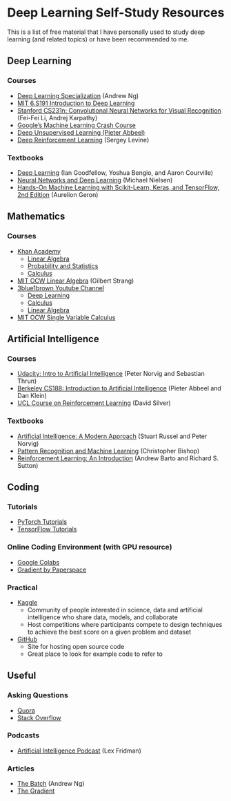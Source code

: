 # Deep Learning Self-Study Resources

This is a list of free material that I have personally used to study deep learning (and related topics) or have been recommended to me.

## Deep Learning

### Courses
* [Deep Learning Specialization](https://www.deeplearning.ai/deep-learning-specialization/) (Andrew Ng)
* [MIT 6.S191 Introduction to Deep Learning](https://www.deeplearning.ai/deep-learning-specialization/)
* [Stanford CS231n: Convolutional Neural Networks for Visual Recognition](http://cs231n.stanford.edu/index.html) (Fei-Fei Li, Andrej Karpathy)
* [Google’s Machine Learning Crash Course](https://developers.google.com/machine-learning/crash-course)
* [Deep Unsupervised Learning (Pieter Abbeel)](https://sites.google.com/view/berkeley-cs294-158-sp19/home)
* [Deep Reinforcement Learning](http://rail.eecs.berkeley.edu/deeprlcourse/) (Sergey Levine)

### Textbooks
* [Deep Learning](https://www.deeplearningbook.org/) (Ian Goodfellow, Yoshua Bengio, and Aaron Courville)
* [Neural Networks and Deep Learning](http://neuralnetworksanddeeplearning.com/) (Michael Nielsen)
* [Hands-On Machine Learning with Scikit-Learn, Keras, and TensorFlow, 2nd Edition](https://www.oreilly.com/library/view/hands-on-machine-learning/9781492032632/) (Aurelion Geron)

## Mathematics

### Courses
* [Khan Academy](https://www.khanacademy.org/math/calculus-1)
    * [Linear Algebra](https://www.khanacademy.org/math/linear-algebra)
    * [Probability and Statistics](https://www.khanacademy.org/math/statistics-probability)
    * [Calculus](https://www.khanacademy.org/math/calculus-1)
* [MIT OCW Linear Algebra](https://ocw.mit.edu/courses/mathematics/18-06-linear-algebra-spring-2010/) (Gilbert Strang)
* [3blue1brown Youtube Channel](https://www.youtube.com/channel/UCYO_jab_esuFRV4b17AJtAw)
    * [Deep Learning](https://www.youtube.com/playlist?list=PLZHQObOWTQDNU6R1_67000Dx_ZCJB-3pi)
    * [Calculus](https://www.youtube.com/playlist?list=PLZHQObOWTQDMsr9K-rj53DwVRMYO3t5Yr)
    * [Linear Algebra](https://www.youtube.com/playlist?list=PLZHQObOWTQDPD3MizzM2xVFitgF8hE_ab)
* [MIT OCW Single Variable Calculus](https://ocw.mit.edu/courses/mathematics/18-01-single-variable-calculus-fall-2006/)

## Artificial Intelligence

### Courses
* [Udacity: Intro to Artificial Intelligence](https://www.udacity.com/course/intro-to-artificial-intelligence--cs271) (Peter Norvig and Sebastian Thrun)
* [Berkeley CS188: Introduction to Artificial Intelligence](https://www.youtube.com/playlist?list=PL7k0r4t5c108AZRwfW-FhnkZ0sCKBChLH) (Pieter Abbeel and Dan Klein)
* [UCL Course on Reinforcement Learning](http://www0.cs.ucl.ac.uk/staff/d.silver/web/Teaching.html) (David Silver)

### Textbooks
* [Artificial Intelligence: A Modern Approach](http://aima.cs.berkeley.edu/index.html) (Stuart Russel and Peter Norvig)
* [Pattern Recognition and Machine Learning](https://www.springer.com/gp/book/9780387310732) (Christopher Bishop)
* [Reinforcement Learning: An Introduction](https://web.stanford.edu/class/psych209/Readings/SuttonBartoIPRLBook2ndEd.pdf) (Andrew Barto and Richard S. Sutton)

## Coding

### Tutorials
* [PyTorch Tutorials](https://pytorch.org/tutorials/)
* [TensorFlow Tutorials](https://www.tensorflow.org/tutorials)

### Online Coding Environment (with GPU resource)
* [Google Colabs](https://colab.research.google.com/notebooks/welcome.ipynb)
* [Gradient by Paperspace](https://gradient.paperspace.com/)

### Practical
* [Kaggle](https://www.kaggle.com/)
    * Community of people interested in science, data and artificial intelligence who share data, models, and collaborate
    * Host competitions where participants compete to design techniques to achieve the best score on a given problem and dataset
* [GitHub](https://github.com/)
    * Site for hosting open source code
    * Great place to look for example code to refer to

## Useful

### Asking Questions
* [Quora](https://www.quora.com/)
* [Stack Overflow](https://stackoverflow.com/)

### Podcasts
* [Artificial Intelligence Podcast](https://www.youtube.com/playlist?list=PLrAXtmErZgOdP_8GztsuKi9nrraNbKKp4) (Lex Fridman)

### Articles
* [The Batch](https://www.deeplearning.ai/thebatch/) (Andrew Ng)
* [The Gradient](https://thegradient.pub/)
